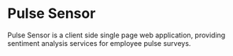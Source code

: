 # Pulse Sensor
Pulse Sensor is a client side single page web application, providing sentiment analysis services for employee pulse surveys.
